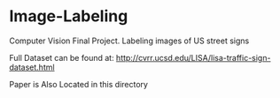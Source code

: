 # Image-Labeling
Computer Vision Final Project. Labeling images of US street signs

Full Dataset can be found at:
http://cvrr.ucsd.edu/LISA/lisa-traffic-sign-dataset.html

Paper is Also Located in this directory

